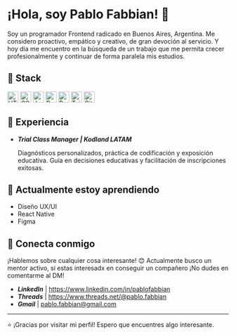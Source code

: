 # ¡Hola, soy Pablo Fabbian! 👋

Soy un programador Frontend radicado en Buenos Aires, Argentina. Me considero proactivo, empático y creativo, de gran devoción al servicio.
Y hoy día me encuentro en la búsqueda de un trabajo que me permita crecer profesionalmente y continuar de forma paralela mis estudios.

## 🚀 Stack

<p float="left">
  <img src="https://imgur.com/xiTRp8L.png" alt="HTML" width="25">
  <img src="https://imgur.com/5b3elD4.png" alt="CSS" width="25">
  <img src="https://imgur.com/QPURzHS.png" alt="JavaScript" width="25">
  <img src="https://i.imgur.com/s8xEsBD.png" alt="React Js" width="25">
  <img src="https://i.imgur.com/AvKTnxK.png" alt="Bootstrap" width="25">
  <img src="https://i.imgur.com/nB8BcP9.png" alt="Tailwind" width="25">
  <img src="https://i.imgur.com/ezaPYYQ.png" alt="Git" width="25">
</p>

## 💼 Experiencia

- **_Trial Class Manager | Kodland LATAM_**
  
  Diagnósticos personalizados, práctica de codificación y exposición educativa.
  Guía en decisiones educativas y facilitación de inscripciones exitosas.

## 🌱 Actualmente estoy aprendiendo

  - Diseño UX/UI
  - React Native
  - Figma


## 🤝 Conecta conmigo

¡Hablemos sobre cualquier cosa interesante! 😊
Actualmente busco un mentor activo, si estas interesadx en conseguir un compañero ¡No dudes en comentarme al DM!

- **_LinkedIn_** | https://www.linkedin.com/in/pablofabbian
- **_Threads_** | https://www.threads.net/@pablo.fabbian
- **_Gmail_** | pablo.fabbian@gmail.com

---

⭐️ ¡Gracias por visitar mi perfil! Espero que encuentres algo interesante.
